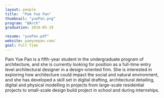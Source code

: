 ```yaml
---
layout: people
title:  "Pam Yue Pan"
thumbnail: "yuePan.png"
program: "BArch"
graduation: 2018-05-19

resume: "yuePan.pdf"
website: pamyuepan.com/
goal: Full Time
---
```


Pam Yue Pan is a fifth-year student in the undergraduate program of architecture, and she is currently looking for position as a full-time entry level architectural designer in a design-oriented firm. She is interested in exploring how architecture could impact the social and natural environment, and she has developed a skill set in digital drafting, architectural detailing, digital and physical modelling in projects from large-scale residential projects to small-scale design build project in school and during internships. 
